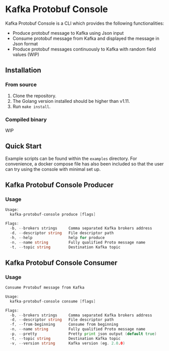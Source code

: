 # Kafka Protobuf Console
Kafka Protobuf Console is a CLI which provides the following functionalities:
* Produce protobuf message to Kafka using Json input
* Consume protobuf message from Kafka and displayed the message in Json format
* Produce protobuf messages continuously to Kafka with random field values (WIP)

## Installation
### From source
1. Clone the repository.
2. The Golang version installed should be higher than v1.11.
2. Run ```make install```.

### Compiled binary
WIP

## Quick Start
Example scripts can be found within the ```examples``` directory. For convenience, a docker compose file has also been included so that the user can try using the console with minimal set up.

## Kafka Protobuf Console Producer
### Usage
```go
Usage:
  kafka-protobuf-console produce [flags]

Flags:
  -b, --brokers strings     Comma separated Kafka brokers address
  -d, --descriptor string   File descriptor path
  -h, --help                help for produce
  -n, --name string         Fully qualified Proto message name
  -t, --topic string        Destination Kafka topic
```

## Kafka Protobuf Console Consumer
### Usage
```go
Consume Protobuf message from Kafka

Usage:
  kafka-protobuf-console consume [flags]

Flags:
  -b, --brokers strings     Comma separated Kafka brokers address
  -d, --descriptor string   File descriptor path
  -f, --from-beginning      Consume from beginning
  -n, --name string         Fully qualified Proto message name
  -p, --pretty              Pretty print json output (default true)
  -t, --topic string        Destination Kafka topic
  -v, --version string      Kafka version (eg. 2.0.0)
```